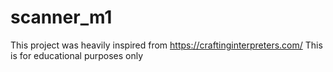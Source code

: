 # scanner_m1
This project was heavily inspired from https://craftinginterpreters.com/
This is for educational purposes only
